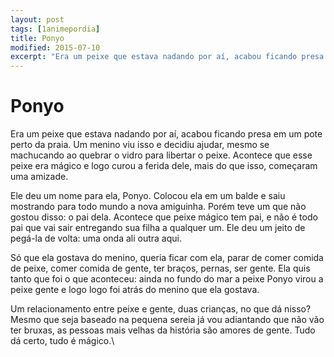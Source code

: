 ```yaml
---
layout: post
tags: [1animepordia]
title: Ponyo
modified: 2015-07-10
excerpt: "Era um peixe que estava nadando por aí, acabou ficando presa em um pote perto da praia. Um menino viu isso e decidiu ajudar, mesmo se machucando ao quebrar o vidro para libertar o peixe. Acontece que esse peixe era mágico e logo curou a ferida dele, mais do que isso, começaram uma amizade."
---
```


Ponyo
=====

Era um peixe que estava nadando por aí, acabou ficando presa em um pote
perto da praia. Um menino viu isso e decidiu ajudar, mesmo se machucando
ao quebrar o vidro para libertar o peixe. Acontece que esse peixe era
mágico e logo curou a ferida dele, mais do que isso, começaram uma
amizade.

Ele deu um nome para ela, Ponyo. Colocou ela em um balde e saiu
mostrando para todo mundo a nova amiguinha. Porém teve um que não gostou
disso: o pai dela. Acontece que peixe mágico tem pai, e não é todo pai
que vai sair entregando sua filha a qualquer um. Ele deu um jeito de
pegá-la de volta: uma onda ali outra aqui.

Só que ela gostava do menino, queria ficar com ela, parar de comer
comida de peixe, comer comida de gente, ter braços, pernas, ser gente.
Ela quis tanto que foi o que aconteceu: ainda no fundo do mar a peixe
Ponyo virou a peixe gente e logo logo foi atrás do menino que ela
gostava.

Um relacionamento entre peixe e gente, duas crianças, no que dá nisso?
Mesmo que seja baseado na pequena sereia já vou adiantando que não vão
ter bruxas, as pessoas mais velhas da história são amores de gente. Tudo
dá certo, tudo é mágico.\


